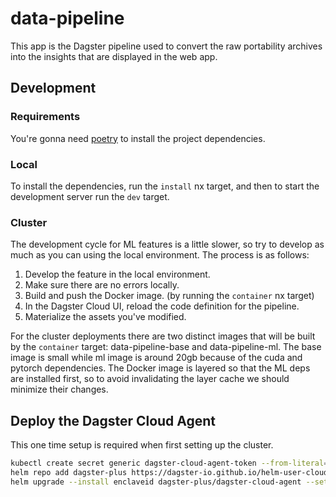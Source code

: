 # data-pipeline

This app is the Dagster pipeline used to convert the raw portability archives into the insights that are displayed in the web app.

## Development

### Requirements

You're gonna need [poetry](https://python-poetry.org/docs/#installation) to install the project dependencies.

### Local

To install the dependencies, run the `install` nx target, and then to start the development server run the `dev` target.

### Cluster

The development cycle for ML features is a little slower, so try to develop as much as you can using the local environment. The process is as follows:

1. Develop the feature in the local environment.
2. Make sure there are no errors locally.
3. Build and push the Docker image. (by running the `container` nx target)
4. In the Dagster Cloud UI, reload the code definition for the pipeline.
5. Materialize the assets you've modified.

For the cluster deployments there are two distinct images that will be built by the `container` target: data-pipeline-base and data-pipeline-ml. The base image is small while ml image is around 20gb because of the cuda and pytorch dependencies. The Docker image is layered so that the ML deps are installed first, so to avoid invalidating the layer cache we should minimize their changes.

## Deploy the Dagster Cloud Agent

This one time setup is required when first setting up the cluster.

```bash
kubectl create secret generic dagster-cloud-agent-token --from-literal=DAGSTER_CLOUD_AGENT_TOKEN=$DAGSTER_TOKEN
helm repo add dagster-plus https://dagster-io.github.io/helm-user-cloud && helm repo update
helm upgrade --install enclaveid dagster-plus/dagster-cloud-agent --set dagsterCloud.deployment=prod
```

